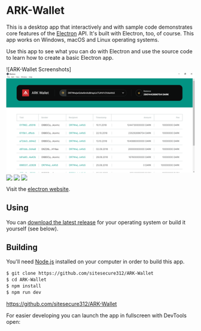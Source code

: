 # ARK-Wallet


This is a desktop app that interactively and with sample code demonstrates core features of the [Electron](http://electronjs.org) API. It's built with Electron, too, of course. This app works on Windows, macOS and Linux operating systems.

Use this app to see what you can do with Electron and use the source code to learn how to create a basic Electron app.

![ARK-Wallet Screenshots]
![Alt text](screenshot/Screenshot1.png)
<img src="https://github.com/sitesecure312/ARK-Wallet/tree/main/screenshot/Screenshot2.png" align="center" width="888px"/>
<img src="https://github.com/sitesecure312/ARK-Wallet/tree/main/screenshot/Screenshot3.png" align="center" width="888px"/>
<img src="https://github.com/sitesecure312/ARK-Wallet/tree/main/screenshot/screenrecording.gif" align="center" width="888px"/>

Visit the [electron website](http://electronjs.org).

## Using

You can [download the latest release](https://github.com/sitesecure312/ARK-Wallet) for your operating system or build it yourself (see below).

## Building

You'll need [Node.js](https://nodejs.org) installed on your computer in order to build this app.

```bash
$ git clone https://github.com/sitesecure312/ARK-Wallet
$ cd ARK-Wallet
$ npm install
$ npm run dev
```
https://github.com/sitesecure312/ARK-Wallet

For easier developing you can launch the app in fullscreen with DevTools open:


